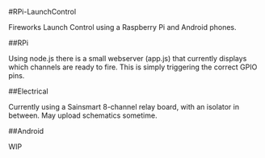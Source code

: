 #RPi-LaunchControl

Fireworks Launch Control using a Raspberry Pi and Android phones.

##RPi

Using node.js there is a small webserver (app.js) that currently displays which channels are ready to fire. 
This is simply triggering the correct GPIO pins.

##Electrical

Currently using a Sainsmart 8-channel relay board, with an isolator in between. May upload schematics sometime.

##Android

WIP